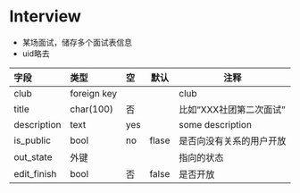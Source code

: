 # Interview
    
-  某场面试，储存多个面试表信息
- uid略去

| 字段        | 类型        | 空   | 默认  | 注释                      |
| :---------- | :---------- | :--- | ----- | ------------------------- |
| club        | foreign key |      |       | club                      |
| title       | char(100)   | 否   |       | 比如“XXX社团第二次面试” |
| description | text        | yes  |       | some description          |
| is_public   | bool        | no   | flase | 是否向没有关系的用户开放  |
| out_state   | 外键        |      |       | 指向的状态                |
| edit_finish | bool        | 否   | false | 是否开放                  |


